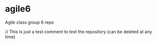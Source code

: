 # agile6
Agile class group 6 repo







// This is just a test comment to test the repository (can be deleted at any time)